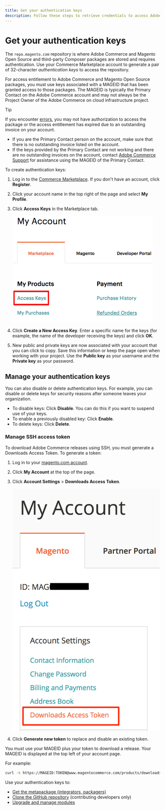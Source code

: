 ```yaml
---
title: Get your authentication keys
description: Follow these steps to retrieve credentials to access Adobe Commerce and Magento Open Source Composer packages on repo.magento.com.
---
```


# Get your authentication keys

The `repo.magento.com` repository is where Adobe Commerce and Magento Open Source and third-party Composer packages are stored and requires authentication. Use your Commerce Marketplace account to generate a pair of 32-character *authentication keys* to access the repository.

For access entitlement to Adobe Commerce and Magento Open Source packages, you must use keys associated with a MAGEID that has been granted access to those packages. The MAGEID is typically the Primary Contact on the Adobe Commerce account and may not always be the Project Owner of the Adobe Commerce on cloud infrastructure project.

>[!TIP]
>
>If you encounter [errors](https://experienceleague.adobe.com/docs/commerce-knowledge-base/kb/troubleshooting/deployment/magento-commerce-cloud-repo-could-not-be-accessed-403-forbidden-or-404-not-found-error-when-deploying.html), you may not have authorization to access the package or the access entitlement has expired due to an outstanding invoice on your account.
>
>* If you are the Primary Contact person on the account, make sure that there is no outstanding invoice listed on the account.
>* If the keys provided by the Primary Contact are not working and there are no outstanding invoices on the account, contact [Adobe Commerce Support](https://experienceleague.adobe.com/docs/commerce-knowledge-base/kb/help-center-guide/magento-help-center-user-guide.html#submit-ticket) for assistance using the MAGEID of the Primary Contact.

To create authentication keys:

1. Log in to the [Commerce Marketplace](https://marketplace.magento.com). If you don't have an account, click **Register**.
1. Click your account name in the top right of the page and select **My Profile**.

1. Click **Access Keys** in the Marketplace tab.

   ![Get your secure access keys on Commerce Marketplace](../../assets/installation/cloud_access-key.png)

1. Click **Create a New Access Key**. Enter a specific name for the keys (for example, the name of the developer receiving the keys) and click **OK**.

1. New public and private keys are now associated with your account that you can click to copy. Save this information or keep the page open when working with your project. Use the **Public key** as your username and the **Private key** as your password.

## Manage your authentication keys

You can also disable or delete authentication keys. For example, you can disable or delete keys for security reasons after someone leaves your organization.

*  To disable keys: Click **Disable**. You can do this if you want to suspend use of your keys.
*  To enable a previously disabled key: Click **Enable**.
*  To delete keys: Click **Delete**.

### Manage SSH access token

To download Adobe Commerce releases using SSH, you must generate a Downloads Access Token. To generate a token:

1. Log in to your [magento.com account](https://account.magento.com/customer/account/login).
1. Click **My Account** at the top of the page.
1. Click **Account Settings** > **Downloads Access Token**.

   ![Access your keys](../../assets/installation/connect_keys1.png)

1. Click **Generate new token** to replace and disable an existing token.

You must use your MAGEID plus your token to download a release. Your MAGEID is displayed at the top left of your account page.

For example:

```bash
curl -k https://MAGEID:TOKEN@www.magentocommerce.com/products/downloads/info/help
```

Use your authentication keys to:

*  [Get the metapackage (integrators, packagers)](../composer.md)
*  [Clone the GitHub repository](https://developer.adobe.com/commerce/contributor/guides/install/clone-repository/) (contributing developers only)
*  [Upgrade and manage modules](../../upgrade/modules/upgrade.md)
